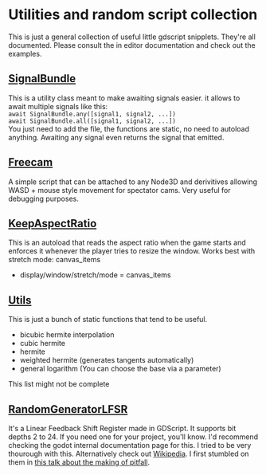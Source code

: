 # Utilities and random script collection

This is just a general collection of useful little gdscript snipplets. They're all documented. Please consult the in editor documentation and check out the examples.

## [SignalBundle](utilities/signal_bundle/)
This is a utility class meant to make awaiting signals easier. it allows to await multiple signals like this:  
`await SignalBundle.any([signal1, signal2, ...])`  
`await SignalBundle.all([signal1, signal2, ...])`  
You just need to add the file, the functions are static, no need to autoload anything. Awaiting any signal even returns the signal that emitted.

## [Freecam](utilities/freecam/)
A simple script that can be attached to any Node3D and derivitives allowing WASD + mouse style movement for spectator cams. Very useful for debugging purposes.

## [KeepAspectRatio](utilities/keep_aspect_ratio/)
This is an autoload that reads the aspect ratio when the game starts and enforces it whenever the player tries to resize the window. Works best with stretch mode: canvas_items
- display/window/stretch/mode = canvas_items

## [Utils](utilities/)
This is just a bunch of static functions that tend to be useful.

- bicubic hermite interpolation
- cubic hermite
- hermite
- weighted hermite (generates tangents automatically)
- general logarithm (You can choose the base via a parameter)

This list might not be complete

## [RandomGeneratorLFSR](random_generator_lfsr/)
It's a Linear Feedback Shift Register made in GDScript.
It supports bit depths 2 to 24. If you need one for your project, you'll know. I'd
recommend checking the godot internal documentation page for this. I tried to be very
thourough with this. Alternatively check out [Wikipedia](https://en.wikipedia.org/wiki/Linear-feedback_shift_register).
I first stumbled on them in [this talk about the making of pitfall](https://youtu.be/MBT1OK6VAIU?si=eEunfmleVTLEvtve).
